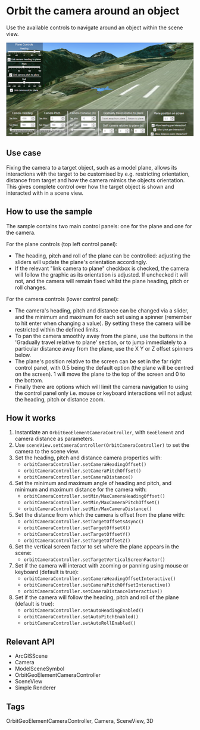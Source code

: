 <h1>Orbit the camera around an object</h1>

<p>Use the available controls to navigate around an object within the scene view.</p>

<p><img src="OrbitTheCameraAroundAnObject.png"/></p>

<h2>Use case</h2>

Fixing the camera to a target object, such as a model plane, allows its interactions with the target to be customised by e.g. restricting orientation, distance from target and how the camera mimics the objects orientation. This gives complete control over how the target object is shown and interacted with in a scene view.

<h2>How to use the sample</h2>

<p> The sample contains two main control panels: one for the plane and one for the camera.</p> 

<p>For the plane controls (top left control panel):</p>

<ul>
<li>The heading, pitch and roll of the plane can be controlled: adjusting the sliders will update the plane's orientation accordingly.</li>
<li>If the relevant "link camera to plane" checkbox is checked, the camera will follow the graphic as its orientation is adjusted. If unchecked it will not, and the camera will remain fixed whilst the plane heading, pitch or roll changes.</li>
</ul>

<p>For the camera controls (lower control panel):</p>

<ul>
<li>The camera's heading, pitch and distance can be changed via a slider, and the minimum and maximum for each set using a spinner (remember to hit enter when changing a value). By setting these the camera will be restricted within the defined limits.</li>
<li>To pan the camera smoothly away from the plane, use the buttons in the 'Gradually travel relative to plane' section, or to jump immediately to a particular distance away from the plane, use the X Y or Z offset spinners below.</li>
<li>The plane's position relative to the screen can be set in the far right control panel, with 0.5 being the default option (the plane will be centred on the screen). 1 will move the plane to the top of the screen and 0 to the bottom.</li>
<li>Finally there are options which will limit the camera navigation to using the control panel only i.e. mouse or keyboard interactions will not adjust the heading, pitch or distance zoom.</li>
</ul>                               

<h2>How it works</h2>

<ol>

  <li>Instantiate an <code>OrbitGeoElementCameraController</code>, with <code>GeoElement</code> and camera distance as parameters.</li>
  <li>Use <code>sceneView.setCameraController(OrbitCameraController)</code> to set the camera to the scene view.</li> 
  <li>Set the heading, pitch and distance camera properties with:
  <ul>
  <li><code>orbitCameraController.setCameraHeadingOffset()</code></li> <li><code>orbitCameraController.setCameraPitchOffset()</code></li> 
  <li><code>orbitCameraController.setCameraDistance()</code></li>
  </ul></li>
  <li>Set the minimum and maximum angle of heading and pitch, and minimum and maximum distance for the camera with:
  <ul>
  <li><code>orbitCameraController.setMin/MaxCameraHeadingOffset()</code></li>
  <li><code>orbitCameraController.setMin/MaxCameraPitchOffset()</code></li>
  <li><code>orbitCameraController.setMin/MaxCameraDistance()</code></li>
  </ul></li>
  <li>Set the distance from which the camera is offset from the plane with:
  <ul>
  <li><code>orbitCameraController.setTargetOffsetsAsync()</code></li>
  <li><code>orbitCameraController.setTargetOffsetX()</code></li>
  <li><code>orbitCameraController.setTargetOffsetY()</code></li>
  <li><code>orbitCameraController.setTargetOffsetZ()</code></li>
  </ul></li>
  <li>Set the vertical screen factor to set where the plane appears in the scene:
  <ul>
  <li><code>orbitCameraController.setTargetVerticalScreenFactor()</code></li>
  </ul></li>
  <li>Set if the camera will interact with zooming or panning using mouse or keyboard (default is true):
  <ul>
  <li><code>orbitCameraController.setCameraHeadingOffsetInteractive()</code></li>
  <li><code>orbitCameraController.setCameraPitchOffsetInteractive()</code></li>
  <li><code>orbitCameraController.setCameraDistanceInteractive()</code></li>
  </ul></li>
  <li>Set if the camera will follow the heading, pitch and roll of the plane (default is true):
  <ul>
  <li><code>orbitCameraController.setAutoHeadingEnabled()</code></li>
  <li><code>orbitCameraController.setAutoPitchEnabled()</code></li>
  <li><code>orbitCameraController.setAutoRollEnabled()</code></li>
  </ul></li>


  </ol>

<h2>Relevant API</h2>

<ul>

  <li>ArcGISScene</li>
  <li>Camera</li>
  <li>ModelSceneSymbol</li>
  <li>OrbitGeoElementCameraController</li>
  <li>SceneView</li>
  <li>Simple Renderer</li>
</ul>

<h2>Tags</h2>

OrbitGeoElementCameraController, Camera, SceneView, 3D


